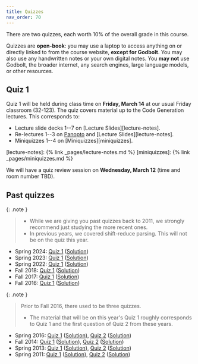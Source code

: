 ```yaml
---
title: Quizzes
nav_order: 70
---
```


There are two quizzes, each worth 10% of the overall grade in this course.

Quizzes are __open-book__: you may use a laptop to access anything on or directly linked to from the course website, __except for Godbolt__. You may also use any handwritten notes or your own digital notes. You __may not__ use Godbolt, the broader internet, any search engines, large language models, or other resources.

## Quiz 1

Quiz 1 will be held during class time on __Friday, March 14__ at our usual Friday classroom (32-123).
The quiz covers material up to the Code Generation lectures. This corresponds to:
- Lecture slide decks 1--7 on [Lecture Slides][lecture-notes].
- Re-lectures 1--3 on [Panopto](https://mit.hosted.panopto.com/Panopto/Pages/Sessions/List.aspx#folderID=%22d1b52dac-7f75-4148-ae95-b27f000ebb7e%22) and [Lecture Slides][lecture-notes].
- Miniquizzes 1--4 on [Miniquizzes][miniquizzes].

[lecture-notes]: {% link _pages/lecture-notes.md %}
[miniquizzes]: {% link _pages/miniquizzes.md %}

We will have a quiz review session on __Wednesday, March 12__ (time and room number TBD).

## Past quizzes

{: .note }
> - While we are giving you past quizzes back to 2011, we strongly recommend just studying the more recent ones.
> - In previous years, we covered shift-reduce parsing. This will not be on the quiz this year.

- Spring 2024: [Quiz 1](/assets/documents/quizzes/2024sp-exam1.pdf) ([Solution](/assets/documents/quizzes/2024sp-exam1-key.pdf)) 
- Spring 2023: [Quiz 1](/assets/documents/quizzes/2023sp-exam1.pdf) ([Solution](/assets/documents/quizzes/2023sp-exam1-key.pdf)) 
- Spring 2022: [Quiz 1](/assets/documents/quizzes/2022sp-exam1.pdf) ([Solution](/assets/documents/quizzes/2022sp-exam1-key.pdf)) 
- Fall 2018: [Quiz 1](/assets/documents/quizzes/2018fa-exam1.pdf) ([Solution](/assets/documents/quizzes/2018fa-exam1-key.pdf))
- Fall 2017: [Quiz 1](/assets/documents/quizzes/2017fa-exam1.pdf) ([Solution](/assets/documents/quizzes/2017fa-exam1-key.pdf)) 
- Fall 2016: [Quiz 1](/assets/documents/quizzes/2016fa-exam1.pdf) ([Solution](/assets/documents/quizzes/2016fa-exam1-key.pdf)) 

{: .note }
> Prior to Fall 2016, there used to be three quizzes.
> - The material that will be on this year's Quiz 1 roughly corresponds to Quiz 1 and the first question of Quiz 2 from these years.

- Spring 2016: [Quiz 1](/assets/documents/quizzes/2016sp-exam1.pdf) ([Solution](/assets/documents/quizzes/2016sp-exam1-key.pdf)), [Quiz 2](/assets/documents/quizzes/2016sp-exam2.pdf) ([Solution](/assets/documents/quizzes/2016sp-exam2-key.pdf))
- Fall 2014: [Quiz 1](/assets/documents/quizzes/2014-exam1.pdf) ([Solution](/assets/documents/quizzes/2014-exam1-key.pdf)), [Quiz 2](/assets/documents/quizzes/2014-exam2.pdf) ([Solution](/assets/documents/quizzes/2014-exam2-key.pdf))
- Spring 2013: [Quiz 1](/assets/documents/quizzes/2013-exam1.pdf) ([Solution](/assets/documents/quizzes/2013-exam1-key.pdf)), [Quiz 2](/assets/documents/quizzes/2013-exam2.pdf) ([Solution](/assets/documents/quizzes/2013-exam2-key.pdf))
- Spring 2011: [Quiz 1](/assets/documents/quizzes/2011-exam1.pdf) ([Solution](/assets/documents/quizzes/2011-exam1-key.pdf)), [Quiz 2](/assets/documents/quizzes/2011-exam2.pdf) ([Solution](/assets/documents/quizzes/2011-exam2-key.pdf))

